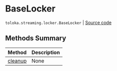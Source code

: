 # BaseLocker
`toloka.streaming.locker.BaseLocker` | [Source code](https://github.com/Toloka/toloka-kit/blob/v1.2.3/src/streaming/locker.py#L30)

## Methods Summary

| Method | Description |
| :------| :-----------|
[cleanup](toloka.streaming.locker.BaseLocker.cleanup.md)| None

